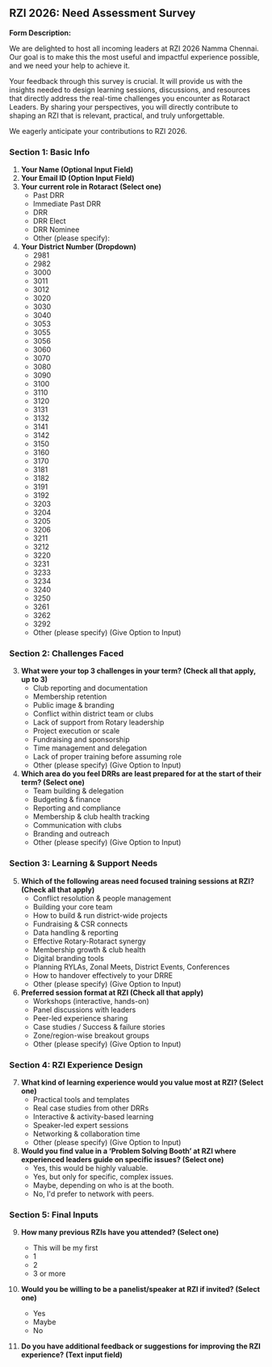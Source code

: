 ## **RZI 2026: Need Assessment Survey**

**Form Description:** 

We are delighted to host all incoming leaders at RZI 2026 Namma Chennai. Our goal is to make this the most useful and impactful experience possible, and we need your help to achieve it.

Your feedback through this survey is crucial. It will provide us with the insights needed to design learning sessions, discussions, and resources that directly address the real-time challenges you encounter as Rotaract Leaders. By sharing your perspectives, you will directly contribute to shaping an RZI that is relevant, practical, and truly unforgettable.

We eagerly anticipate your contributions to RZI 2026\.

### **Section 1: Basic Info**

1. **Your Name (Optional Input Field)**  
2. **Your Email ID (Option Input Field)**  
3. **Your current role in Rotaract (Select one)**  
   * Past DRR  
   * Immediate Past DRR  
   * DRR  
   * DRR Elect  
   * DRR Nominee  
   * Other (please specify):  
4. **Your District Number (Dropdown)**  
   * 2981  
   * 2982  
   * 3000  
   * 3011  
   * 3012  
   * 3020  
   * 3030  
   * 3040  
   * 3053  
   * 3055  
   * 3056  
   * 3060  
   * 3070  
   * 3080  
   * 3090  
   * 3100  
   * 3110  
   * 3120  
   * 3131  
   * 3132  
   * 3141  
   * 3142  
   * 3150  
   * 3160  
   * 3170  
   * 3181  
   * 3182  
   * 3191  
   * 3192  
   * 3203  
   * 3204  
   * 3205  
   * 3206  
   * 3211  
   * 3212  
   * 3220  
   * 3231  
   * 3233  
   * 3234  
   * 3240  
   * 3250  
   * 3261  
   * 3262  
   * 3292  
   * Other (please specify) (Give Option to Input)

### **Section 2: Challenges Faced** 

3. **What were your top 3 challenges in your term? (Check all that apply, up to 3\)**  
   * Club reporting and documentation  
   * Membership retention  
   * Public image & branding  
   * Conflict within district team or clubs  
   * Lack of support from Rotary leadership  
   * Project execution or scale  
   * Fundraising and sponsorship  
   * Time management and delegation  
   * Lack of proper training before assuming role  
   * Other (please specify) (Give Option to Input)  
4. **Which area do you feel DRRs are least prepared for at the start of their term? (Select one)**  
   * Team building & delegation  
   * Budgeting & finance  
   * Reporting and compliance  
   * Membership & club health tracking  
   * Communication with clubs  
   * Branding and outreach   
   * Other (please specify) (Give Option to Input)

### **Section 3: Learning & Support Needs**

5. **Which of the following areas need focused training sessions at RZI? (Check all that apply)**  
   * Conflict resolution & people management  
   * Building your core team  
   * How to build & run district-wide projects  
   * Fundraising & CSR connects  
   * Data handling & reporting  
   * Effective Rotary-Rotaract synergy  
   * Membership growth & club health  
   * Digital branding tools  
   * Planning RYLAs, Zonal Meets, District Events, Conferences  
   * How to handover effectively to your DRRE   
   * Other (please specify) (Give Option to Input)  
6. **Preferred session format at RZI (Check all that apply)**  
   * Workshops (interactive, hands-on)  
   * Panel discussions with leaders  
   * Peer-led experience sharing  
   * Case studies / Success & failure stories  
   * Zone/region-wise breakout groups   
   * Other (please specify) (Give Option to Input)

### **Section 4: RZI Experience Design**

7. **What kind of learning experience would you value most at RZI? (Select one)**  
   * Practical tools and templates  
   * Real case studies from other DRRs  
   * Interactive & activity-based learning  
   * Speaker-led expert sessions  
   * Networking & collaboration time   
   * Other (please specify) (Give Option to Input)  
8. **Would you find value in a ‘Problem Solving Booth’ at RZI where experienced leaders guide on specific issues? (Select one)**  
   * Yes, this would be highly valuable.  
   * Yes, but only for specific, complex issues.  
   * Maybe, depending on who is at the booth.  
   * No, I'd prefer to network with peers.

### **Section 5: Final Inputs**

9. **How many previous RZIs have you attended? (Select one)**  
   * This will be my first  
   * 1  
   * 2  
   * 3 or more  
10. **Would you be willing to be a panelist/speaker at RZI if invited? (Select one)**  
    * Yes  
    * Maybe  
    * No

11. **Do you have additional feedback or suggestions for improving the RZI experience? (Text input field)**